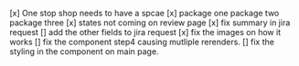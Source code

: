 [x] One stop shop needs to have a spcae
[x] package one package two package three
[x] states not coming on review page
[x] fix summary in jira request
[] add the other fields to jira request
[x] fix the images on how it works
[] fix the component step4 causing mutliple rerenders.
[] fix the styling in the component on main page. 